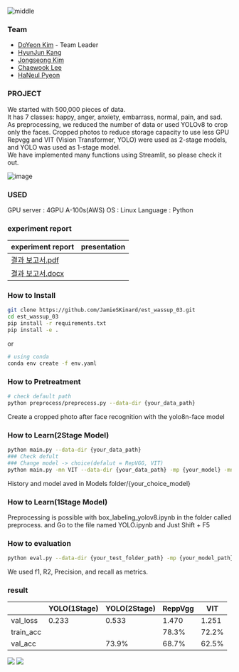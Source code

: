 ![middle](https://capsule-render.vercel.app/api?type=cylinder&color=0147FF&height=150&section=header&text=Wassup&fontColor=FFFFFF&fontSize=70&animation=fadeIn&fontAlignY=55)

### Team
- [DoYeon Kim](https://github.com/electronicguy97) - Team Leader
- [HyunJun Kang](https://github.com/)
- [Jongseong Kim](https://github.com/JamieSKinard)
- [Chaewook Lee](https://github.com/leecw12)
- [HaNeul Pyeon](https://github.com/Haneul1002)

### PROJECT
We started with 500,000 pieces of data.<br>
It has 7 classes: happy, anger, anxiety, embarrass, normal, pain, and sad.<br>
As preprocessing, we reduced the number of data or used YOLOv8 to crop only the faces. Cropped photos to reduce storage capacity to use less GPU<br>
Repvgg and VIT (Vision Transformer, YOLO) were used as 2-stage models, and YOLO was used as 1-stage model.<br>
We have implemented many functions using Streamlit, so please check it out.<br>

![image](https://github.com/electronicguy97/est_wassup_03/assets/103613730/41417652-dea9-4123-a3d9-5332af6f4bc6)

### USED
GPU server : 4GPU A-100s(AWS)
OS : Linux
Language : Python

### experiment report
|experiment report|presentation|
|---|---|
|[결과 보고서.pdf](https://github.com/electronicguy97/est_wassup_03/files/14435573/default.pdf)||
|[결과 보고서.docx](https://github.com/electronicguy97/est_wassup_03/files/14435574/default.docx)||

### How to Install
```bash
git clone https://github.com/JamieSKinard/est_wassup_03.git
cd est_wassup_03
pip install -r requirements.txt
pip install -e .
```
or
```bash
# using conda
conda env create -f env.yaml
```

### How to Pretreatment
```bash
# check default path
python preprocess/preprocess.py --data-dir {your_data_path}
```
Create a cropped photo after face recognition with the yolo8n-face model

### How to Learn(2Stage Model)
```bash
python main.py --data-dir {your_data_path}
### Check defult
### Change model -> choice(defalut = RepVGG, VIT)
python main.py -mn VIT --data-dir {your_data_path} -mp {your_model} -mn {Reppvgg or VIT}
```
History and model aved in Models folder/{your_choice_model}

### How to Learn(1Stage Model)
Preprocessing is possible with box_labeling_yolov8.ipynb in the folder called preprocess.
and Go to the file named YOLO.ipynb and Just Shift + F5

### How to evaluation
```bash
python eval.py --data-dir {your_test_folder_path} -mp {your_model_path} -mn {Repvgg, VIT}
```
We used f1, R2, Precision, and recall as metrics.

### result
||YOLO(1Stage)|YOLO(2Stage)|ReppVgg|VIT|
|---|---|---|---|---|
|val_loss|0.233|0.533|1.470|1.251|
|train_acc|||78.3%|72.2%|
|val_acc||73.9%|68.7%|62.5%|


<img src="https://img.shields.io/badge/PyTorch-EE4C2C?style=for-the-badge&logo=PyTorch&logoColor=white"> <img src = "https://img.shields.io/badge/python-3776AB?style=for-the-badge&logo=python&logoColor=white">
